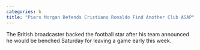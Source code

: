 ```yaml
---
categories: b
title: "Piers Morgan Defends Cristiano Ronaldo Find Another Club ASAP"
---
```

The British broadcaster backed the football star after his team announced he would be benched Saturday for leaving a game early this week.